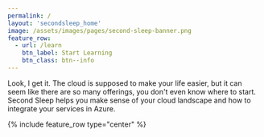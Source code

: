 ```yaml
---
permalink: /
layout: 'secondsleep_home'
image: /assets/images/pages/second-sleep-banner.png
feature_row:
  - url: /learn
    btn_label: Start Learning
    btn_class: btn--info
---
```

Look, I get it. The cloud is supposed to make your life easier, but it can seem like there are so many offerings, you don't even know where to start. Second Sleep helps you make sense of your cloud landscape and how to integrate your services in Azure.

{% include feature_row type="center" %}